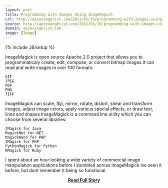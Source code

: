 ```yaml
---
layout: post
title: Programming with Images Using ImageMagick
url: http://apievangelist.com/2011/01/19/programming-with-images-using-imagemagick/
source: http://apievangelist.com/2011/01/19/programming-with-images-using-imagemagick/
domain: apievangelist.com
image: [Image]
---
```

{% include JB/setup %}<p>ImageMagick is open source Apache 2.0 project that allows you to programmaticaly create, edit, compose, or convert bitmap images.It can read and write images in over 100 formats:

	GIF
	JPEG
	PDF
	PNG
	TIFF

ImageMagick can scale, flip, mirror, rotate, distort, shear and transform images, adjust image colors, apply various special effects, or draw text, lines and shapes
ImageMagick is a command line utility which you can choose from several libraries:

	JMagick for Java
	MagickNet for.NET
	MagickWand for PHP
	IMagick for PHP
	PythonMagick for Python
	RMagick for Ruby

I spent about an hour looking a wide variety of commercial image manipulation applications before I stumbled across ImageMagick.Ive seen it before, but dont remember it being so functional.</p>
<center><p><a href="http://apievangelist.com/2011/01/19/programming-with-images-using-imagemagick/" style='padding:25px; font-sze:18px; font-weight: bold;'>Read Full Story</a></p></center>
